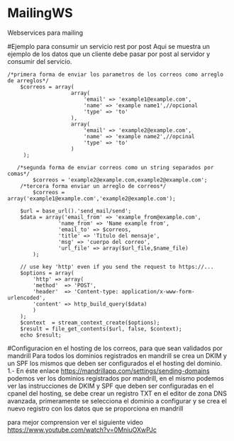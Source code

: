 # MailingWS
Webservices para mailing

#Ejemplo para consumir un servicio rest por post
Aqui se muestra un ejemplo de los datos que un cliente debe pasar por post al servidor
y consumir del servicio.

    /*primera forma de enviar los parametros de los correos como arreglo de arreglos*/
        $correos = array(
                        array(
                            'email' => 'example1@example.com',
                            'name' => 'example name1',//opcional
                            'type' => 'to'
                        ),
                        array(
                            'email' => 'example2@example.com',
                            'name' => 'example name2',//opcinal
                            'type' => 'to'
                        )                   
         );

       /*segunda forma de enviar correos como un string separados por comas*/
            $correos = 'example2@example.com,example2@example.com';
        /*tercera forma enviar un arreglo de correos*/
            $correos = array('example1@example.com','example2@example.com');

        $url = base_url().'send_mail/send';
        $data = array('email_from' => 'example_from@example.com',
                    'name_from' => 'Name example from',
                    'email_to' => $correos,
                    'title' => 'Titulo del mensaje',
                    'msg' => 'cuerpo del correo',
                    'url_file' => array($url_file,$name_file)
            );

        // use key 'http' even if you send the request to https://...
        $options = array(
            'http' => array(
            'method'  => 'POST',
            'header'  => 'Content-type: application/x-www-form-urlencoded',
            'content' => http_build_query($data)
            )
        );
        $context  = stream_context_create($options);
        $result = file_get_contents($url, false, $context);
        echo $result;

#Configuracion en el hosting de los correos, para que sean validados por mandrill
Para todos los dominios registrados en mandrill se crea un DKIM y un SPF los mismos que deben ser configurados el el hosting 
del dominio.
1.- En éste enlace https://mandrillapp.com/settings/sending-domains podemos ver los dominios registrados por mandrill, en el mismo 
podemos ver las instrucciones de DKIM y SPF que deben ser configuradas en el cpanel del hosting, se debe crear un registro TXT en el editor de
zona DNS avanzada, primeramente se selecciona el dominio a configurar y se crea el nuevo registro con los datos que se proporciona 
en mandrill 

para mejor comprension ver el siguiente video https://www.youtube.com/watch?v=0MniuOXwPJc